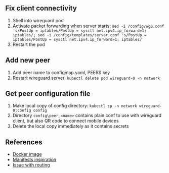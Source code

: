 ## Fix client connectivity
1. Shell into wireguard pod
2. Activate packet forwarding when server starts: `sed -i /config/wg0.conf 's/PostUp = iptables/PostUp = sysctl net.ipv4.ip_forward=1; iptables/; sed -i /config/templates/server.conf 's/PostUp = iptables/PostUp = sysctl net.ipv4.ip_forward=1; iptables/'`
3. Restart the pod

## Add new peer
1. Add peer name to configmap.yaml, PEERS key
2. Restart wireguard server: `kubectl delete pod wireguard-0 -n network`

## Get peer configuration file
1. Make local copy of config directory: `kubectl cp -n network wireguard-0:config config`
2. Directory `config\peer_<name>` contains plain conf to use with wireguard client, but also QR code to connect mobile devices
3. Delete the local copy immediately as it contains secrets

## References
- [Docker image](https://github.com/linuxserver/docker-wireguard)
- [Manifests inspiration](https://github.com/ivanmorenoj/k3s-pihole-wireguard/blob/main/k8s/05-wireguard.yaml)
- [Issue with routing](https://github.com/linuxserver/docker-wireguard/issues/78#issuecomment-739321794)
